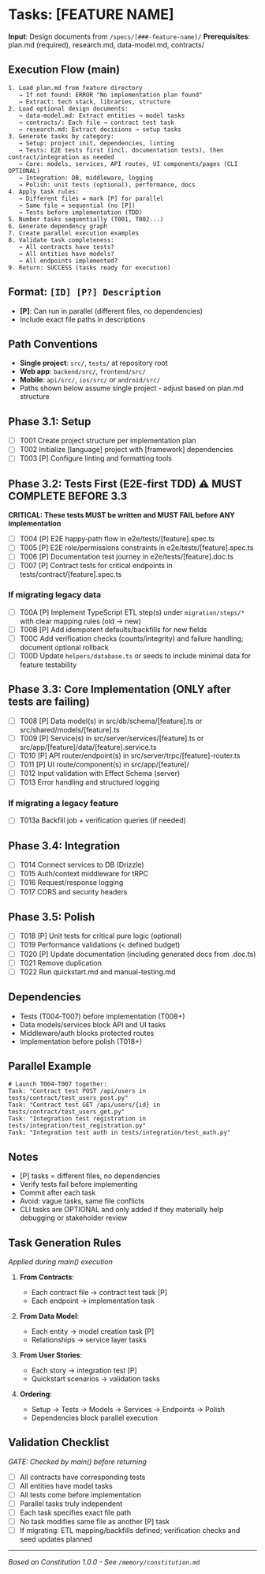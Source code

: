 # Tasks: [FEATURE NAME]

**Input**: Design documents from `/specs/[###-feature-name]/`
**Prerequisites**: plan.md (required), research.md, data-model.md, contracts/

## Execution Flow (main)
```
1. Load plan.md from feature directory
   → If not found: ERROR "No implementation plan found"
   → Extract: tech stack, libraries, structure
2. Load optional design documents:
   → data-model.md: Extract entities → model tasks
   → contracts/: Each file → contract test task
   → research.md: Extract decisions → setup tasks
3. Generate tasks by category:
   → Setup: project init, dependencies, linting
   → Tests: E2E tests first (incl. documentation tests), then contract/integration as needed
   → Core: models, services, API routes, UI components/pages (CLI OPTIONAL)
   → Integration: DB, middleware, logging
   → Polish: unit tests (optional), performance, docs
4. Apply task rules:
   → Different files = mark [P] for parallel
   → Same file = sequential (no [P])
   → Tests before implementation (TDD)
5. Number tasks sequentially (T001, T002...)
6. Generate dependency graph
7. Create parallel execution examples
8. Validate task completeness:
   → All contracts have tests?
   → All entities have models?
   → All endpoints implemented?
9. Return: SUCCESS (tasks ready for execution)
```

## Format: `[ID] [P?] Description`
- **[P]**: Can run in parallel (different files, no dependencies)
- Include exact file paths in descriptions

## Path Conventions
- **Single project**: `src/`, `tests/` at repository root
- **Web app**: `backend/src/`, `frontend/src/`
- **Mobile**: `api/src/`, `ios/src/` or `android/src/`
- Paths shown below assume single project - adjust based on plan.md structure

## Phase 3.1: Setup
- [ ] T001 Create project structure per implementation plan
- [ ] T002 Initialize [language] project with [framework] dependencies
- [ ] T003 [P] Configure linting and formatting tools

## Phase 3.2: Tests First (E2E‑first TDD) ⚠️ MUST COMPLETE BEFORE 3.3
**CRITICAL: These tests MUST be written and MUST FAIL before ANY implementation**
- [ ] T004 [P] E2E happy‑path flow in e2e/tests/[feature].spec.ts
- [ ] T005 [P] E2E role/permissions constraints in e2e/tests/[feature].spec.ts
- [ ] T006 [P] Documentation test journey in e2e/tests/[feature].doc.ts
- [ ] T007 [P] Contract tests for critical endpoints in tests/contract/[feature].spec.ts

### If migrating legacy data
- [ ] T00A [P] Implement TypeScript ETL step(s) under `migration/steps/*` with clear mapping rules (old → new)
- [ ] T00B [P] Add idempotent defaults/backfills for new fields
- [ ] T00C Add verification checks (counts/integrity) and failure handling; document optional rollback
- [ ] T00D Update `helpers/database.ts` or seeds to include minimal data for feature testability

## Phase 3.3: Core Implementation (ONLY after tests are failing)
- [ ] T008 [P] Data model(s) in src/db/schema/[feature].ts or src/shared/models/[feature].ts
- [ ] T009 [P] Service(s) in src/server/services/[feature].ts or src/app/[feature]/data/[feature].service.ts
- [ ] T010 [P] API router/endpoint(s) in src/server/trpc/[feature]-router.ts
- [ ] T011 [P] UI route/component(s) in src/app/[feature]/
- [ ] T012 Input validation with Effect Schema (server)
- [ ] T013 Error handling and structured logging

### If migrating a legacy feature
- [ ] T013a Backfill job + verification queries (if needed)

## Phase 3.4: Integration
- [ ] T014 Connect services to DB (Drizzle)
- [ ] T015 Auth/context middleware for tRPC
- [ ] T016 Request/response logging
- [ ] T017 CORS and security headers

## Phase 3.5: Polish
- [ ] T018 [P] Unit tests for critical pure logic (optional)
- [ ] T019 Performance validations (< defined budget)
- [ ] T020 [P] Update documentation (including generated docs from .doc.ts)
- [ ] T021 Remove duplication
- [ ] T022 Run quickstart.md and manual-testing.md

## Dependencies
- Tests (T004‑T007) before implementation (T008+)
- Data models/services block API and UI tasks
- Middleware/auth blocks protected routes
- Implementation before polish (T018+)

## Parallel Example
```
# Launch T004-T007 together:
Task: "Contract test POST /api/users in tests/contract/test_users_post.py"
Task: "Contract test GET /api/users/{id} in tests/contract/test_users_get.py"
Task: "Integration test registration in tests/integration/test_registration.py"
Task: "Integration test auth in tests/integration/test_auth.py"
```

## Notes
- [P] tasks = different files, no dependencies
- Verify tests fail before implementing
- Commit after each task
- Avoid: vague tasks, same file conflicts
- CLI tasks are OPTIONAL and only added if they materially help debugging or stakeholder review

## Task Generation Rules
*Applied during main() execution*

1. **From Contracts**:
   - Each contract file → contract test task [P]
   - Each endpoint → implementation task
   
2. **From Data Model**:
   - Each entity → model creation task [P]
   - Relationships → service layer tasks
   
3. **From User Stories**:
   - Each story → integration test [P]
   - Quickstart scenarios → validation tasks

4. **Ordering**:
   - Setup → Tests → Models → Services → Endpoints → Polish
   - Dependencies block parallel execution

## Validation Checklist
*GATE: Checked by main() before returning*

- [ ] All contracts have corresponding tests
- [ ] All entities have model tasks
- [ ] All tests come before implementation
- [ ] Parallel tasks truly independent
- [ ] Each task specifies exact file path
- [ ] No task modifies same file as another [P] task
- [ ] If migrating: ETL mapping/backfills defined; verification checks and seed updates planned

---
*Based on Constitution 1.0.0 - See `/memory/constitution.md`*

